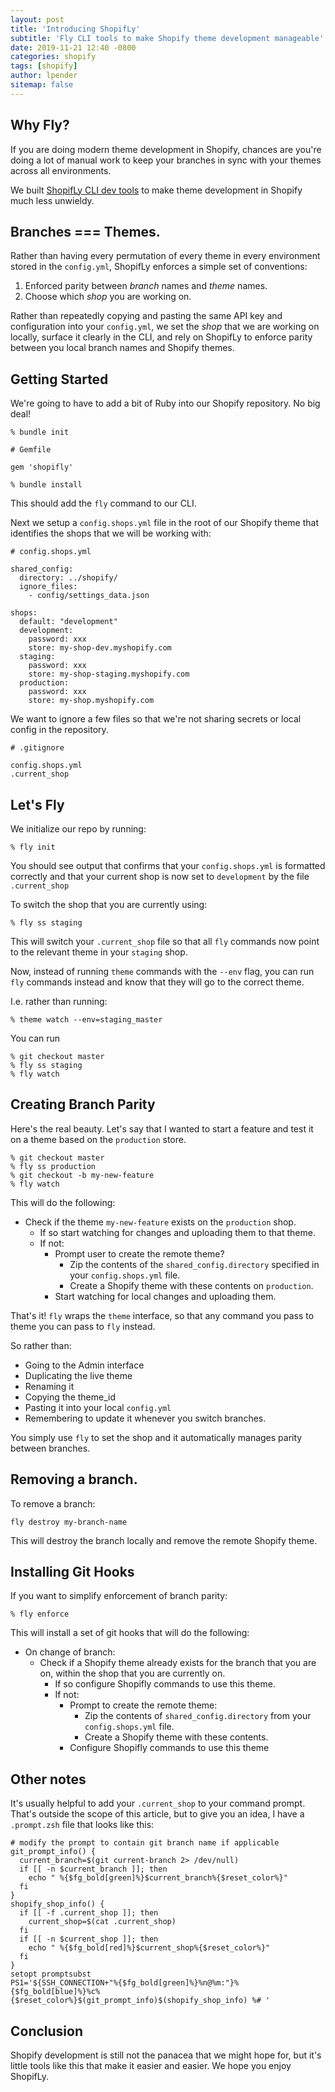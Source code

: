 ```yaml
---
layout: post
title: 'Introducing ShopifLy'
subtitle: 'Fly CLI tools to make Shopify theme development manageable'
date: 2019-11-21 12:40 -0800
categories: shopify
tags: [shopify]
author: lpender
sitemap: false
---
```


## Why Fly?

If you are doing modern theme development in Shopify, chances are you're doing a
lot of manual work to keep your branches in sync with your themes across all
environments.

We built [ShopifLy CLI dev tools]() to make theme development in Shopify much less
unwieldy.

## Branches === Themes.

Rather than having every permutation of every theme in every environment stored
in the `config.yml`, ShopifLy enforces a simple set of conventions:

1. Enforced parity between _branch_ names and _theme_ names.
2. Choose which _shop_ you are working on.

Rather than repeatedly copying and pasting the same API key and configuration
into your `config.yml`, we set the _shop_ that we are working on locally,
surface it clearly in the CLI, and rely on ShopifLy to enforce
parity between you local branch names and Shopify themes.

## Getting Started

We're going to have to add a bit of Ruby into our Shopify repository. No big
deal!

```
% bundle init
```

```
# Gemfile

gem 'shopifly'

```

```
% bundle install
```

This should add the `fly` command to our CLI.

Next we setup a `config.shops.yml` file in the root of our Shopify theme that
identifies the shops that we will be working with:

```
# config.shops.yml

shared_config:
  directory: ../shopify/
  ignore_files:
    - config/settings_data.json

shops:
  default: "development"
  development:
    password: xxx
    store: my-shop-dev.myshopify.com
  staging:
    password: xxx
    store: my-shop-staging.myshopify.com
  production:
    password: xxx
    store: my-shop.myshopify.com

```

We want to ignore a few files so that we're not sharing secrets or local config
in the repository.

```
# .gitignore

config.shops.yml
.current_shop
```

## Let's Fly

We initialize our repo by running:

```
% fly init
```

You should see output that confirms that your `config.shops.yml` is formatted
correctly and that your current shop is now set to `development` by the file
`.current_shop`

To switch the shop that you are currently using:

```
% fly ss staging
```

This will switch your `.current_shop` file so that all `fly` commands now point
to the relevant theme in your `staging` shop.

Now, instead of running `theme` commands with the `--env` flag, you can run
`fly` commands instead and know that they will go to the correct theme.

I.e. rather than running:

```
% theme watch --env=staging_master
```

You can run

```
% git checkout master
% fly ss staging
% fly watch
```

## Creating Branch Parity

Here's the real beauty. Let's say that I wanted to start a feature and test it
on a theme based on the `production` store.

```
% git checkout master
% fly ss production
% git checkout -b my-new-feature
% fly watch
```

This will do the following:

- Check if the theme `my-new-feature` exists on the `production` shop.
  - If so start watching for changes and uploading them to that theme.
  - If not:
    - Prompt user to create the remote theme?
      - Zip the contents of the `shared_config.directory` specified in your
        `config.shops.yml` file.
      - Create a Shopify theme with these contents on `production`.
    - Start watching for local changes and uploading them.

That's it! `fly` wraps the `theme` interface, so that any command you pass to
theme you can pass to `fly` instead.

So rather than:

- Going to the Admin interface
- Duplicating the live theme
- Renaming it
- Copying the theme_id
- Pasting it into your local `config.yml`
- Remembering to update it whenever you switch branches.

You simply use `fly` to set the shop and it automatically manages parity between
branches.

## Removing a branch.

To remove a branch:

```
fly destroy my-branch-name
```

This will destroy the branch locally and remove the remote Shopify theme.

## Installing Git Hooks

If you want to simplify enforcement of branch parity:

```
% fly enforce
```

This will install a set of git hooks that will do the following:

- On change of branch:
  - Check if a Shopify theme already exists for the branch that you are on,
    within the shop that you are currently on.
    - If so configure Shopifly commands to use this theme.
    - If not:
      - Prompt to create the remote theme:
        - Zip the contents of `shared_config.directory` from your
          `config.shops.yml` file.
        - Create a Shopify theme with these contents.
      - Configure Shopifly commands to use this theme

## Other notes

It's usually helpful to add your `.current_shop` to your command prompt. That's
outside the scope of this article, but to give you an idea, I have a
`.prompt.zsh` file that looks like this:

```
# modify the prompt to contain git branch name if applicable
git_prompt_info() {
  current_branch=$(git current-branch 2> /dev/null)
  if [[ -n $current_branch ]]; then
    echo " %{$fg_bold[green]%}$current_branch%{$reset_color%}"
  fi
}
shopify_shop_info() {
  if [[ -f .current_shop ]]; then
    current_shop=$(cat .current_shop)
  fi
  if [[ -n $current_shop ]]; then
    echo " %{$fg_bold[red]%}$current_shop%{$reset_color%}"
  fi
}
setopt promptsubst
PS1='${SSH_CONNECTION+"%{$fg_bold[green]%}%n@%m:"}%{$fg_bold[blue]%}%c%{$reset_color%}$(git_prompt_info)$(shopify_shop_info) %# '
```

## Conclusion

Shopify development is still not the panacea that we might hope for, but it's
little tools like this that make it easier and easier. We hope you enjoy
ShopifLy.
